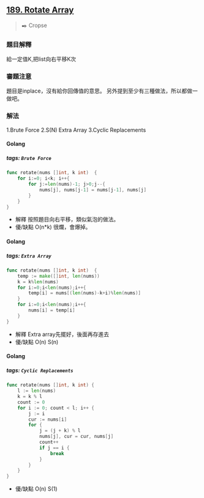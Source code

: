 ## [189. Rotate Array](https://leetcode.com/problems/rotate-array/)
> :black_nib: Cropse
### 題目解釋
給一定值K,把list向右平移K次
### 審題注意
題目是inplace，沒有給你回傳值的意思。
另外提到至少有三種做法，所以都做一做吧。
### 解法
1.Brute Force
2.S(N) Extra Array
3.Cyclic Replacements
#### Golang
##### tags: `Brute Force`
```go
func rotate(nums []int, k int)  {
    for i:=0; i<k; i++{
        for j:=len(nums)-1; j>0;j--{
            nums[j], nums[j-1] = nums[j-1], nums[j]
        }
    }
}
```
- 解釋
  按照題目向右平移，類似氣泡的做法。
- 優/缺點
  O(n*k)
  很爛，會爆掉。 
#### Golang
##### tags: `Extra Array`
```go
func rotate(nums []int, k int)  {
    temp := make([]int, len(nums))
    k = k%len(nums)
    for i:=0;i<len(nums);i++{
        temp[i] = nums[(len(nums)-k+i)%len(nums)]
    }
    for i:=0;i<len(nums);i++{
        nums[i] = temp[i]
    }
}
```
- 解釋
  Extra array先擺好，後面再存進去
- 優/缺點
  O(n) S(n)

#### Golang
##### tags: `Cyclic Replacements`
```go
func rotate(nums []int, k int) {
	l := len(nums)
	k = k % l
	count := 0
	for i := 0; count < l; i++ {
		j := i
		cur := nums[i]
		for {
			j = (j + k) % l
			nums[j], cur = cur, nums[j]
			count++
			if j == i {
				break
			}
		}
	}
}
```
- 優/缺點
  O(n) S(1)
